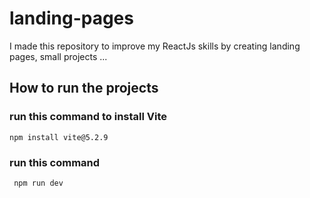 # landing-pages

I made this repository to improve my ReactJs skills by creating landing pages, small projects ...

## How to run the projects

### run this command to install Vite

 ```npm install vite@5.2.9```

### run this command

``` npm run dev```
